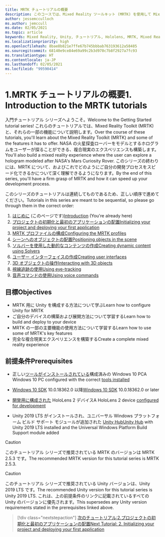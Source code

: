 ```yaml
---
title: MRTK チュートリアルの概要
description: このコースでは、Mixed Reality ツールキット (MRTK) を使用して Mixed Reality アプリケーションを最初から作成する方法について説明します。
author: jessemcculloch
ms.author: jemccull
ms.date: 02/05/2021
ms.topic: article
keywords: Mixed Reality, Unity, チュートリアル, Hololens, MRTK, Mixed Reality Toolkit, ソルバー, 視線追跡, 音声コマンド
ms.localizationpriority: high
ms.openlocfilehash: 8bae8b821e7ffe67b745bbbab763193612a58485
ms.sourcegitcommit: 68140e9ce84e69a99c2b3d970c7b8f2927a7fc93
ms.translationtype: HT
ms.contentlocale: ja-JP
ms.lasthandoff: 02/05/2021
ms.locfileid: "99590414"
---
```

# <a name="1-introduction-to-the-mrtk-tutorials"></a><span data-ttu-id="5b6ae-104">1.MRTK チュートリアルの概要</span><span class="sxs-lookup"><span data-stu-id="5b6ae-104">1. Introduction to the MRTK tutorials</span></span>

<span data-ttu-id="5b6ae-105">入門チュートリアル シリーズへようこそ。</span><span class="sxs-lookup"><span data-stu-id="5b6ae-105">Welcome to the Getting Started tutorial series!</span></span> <span data-ttu-id="5b6ae-106">これらのチュートリアルでは、Mixed Reality Toolkit (MRTK) と、それらの一部の機能について説明します。</span><span class="sxs-lookup"><span data-stu-id="5b6ae-106">Over the course of these tutorials, you'll learn about the Mixed Reality Toolkit (MRTK) and some of the features it has to offer.</span></span> <span data-ttu-id="5b6ae-107">NASA の火星探査ローバーをモデルとするホログラムをユーザーが探ることができる、複合現実のエクスペリエンスも構築します。</span><span class="sxs-lookup"><span data-stu-id="5b6ae-107">You'll also build a mixed reality experience where the user can explore a hologram modeled after NASA's Mars Curiosity Rover.</span></span> <span data-ttu-id="5b6ae-108">このシリーズの終わりには、MRTK について、およびこれでどのようにご自分の開発プロセスをスピード化できるかについて深く理解できるようになります。</span><span class="sxs-lookup"><span data-stu-id="5b6ae-108">By the end of this series, you'll have a firm grasp of MRTK and how it can speed up your development process.</span></span>

<span data-ttu-id="5b6ae-109">このシリーズのチュートリアルは連続してものであるため、正しい順序で進めてください。</span><span class="sxs-lookup"><span data-stu-id="5b6ae-109">Tutorials in this series are meant to be sequential, so please go through them in the correct order:</span></span>

1. <span data-ttu-id="5b6ae-110">[はじめに](mr-learning-base-01.md) (このページです)</span><span class="sxs-lookup"><span data-stu-id="5b6ae-110">[Introduction](mr-learning-base-01.md) (You're already here)</span></span>
2. [<span data-ttu-id="5b6ae-111">プロジェクトの初期化と最初のアプリケーションの配置</span><span class="sxs-lookup"><span data-stu-id="5b6ae-111">Initializing your project and deploying your first application</span></span>](mr-learning-base-02.md)
3. [<span data-ttu-id="5b6ae-112">MRTK プロファイルの構成</span><span class="sxs-lookup"><span data-stu-id="5b6ae-112">Configuring the MRTK profiles</span></span>](mr-learning-base-03.md)
4. [<span data-ttu-id="5b6ae-113">シーンへのオブジェクトの配置</span><span class="sxs-lookup"><span data-stu-id="5b6ae-113">Positioning objects in the scene</span></span>](mr-learning-base-04.md)
5. [<span data-ttu-id="5b6ae-114">ソルバーを使用した動的なコンテンツの作成</span><span class="sxs-lookup"><span data-stu-id="5b6ae-114">Creating dynamic content using Solvers</span></span>](mr-learning-base-05.md)
6. [<span data-ttu-id="5b6ae-115">ユーザー インターフェイスの作成</span><span class="sxs-lookup"><span data-stu-id="5b6ae-115">Creating user interfaces</span></span>](mr-learning-base-06.md)
7. [<span data-ttu-id="5b6ae-116">3D オブジェクトの操作</span><span class="sxs-lookup"><span data-stu-id="5b6ae-116">Interacting with 3D objects</span></span>](mr-learning-base-07.md)
8. [<span data-ttu-id="5b6ae-117">視線追跡の使用</span><span class="sxs-lookup"><span data-stu-id="5b6ae-117">Using eye-tracking</span></span>](mr-learning-base-08.md)
9. [<span data-ttu-id="5b6ae-118">音声コマンドの使用</span><span class="sxs-lookup"><span data-stu-id="5b6ae-118">Using voice commands</span></span>](mr-learning-base-09.md)

## <a name="objectives"></a><span data-ttu-id="5b6ae-119">目標</span><span class="sxs-lookup"><span data-stu-id="5b6ae-119">Objectives</span></span>

* <span data-ttu-id="5b6ae-120">MRTK 用に Unity を構成する方法について学ぶ</span><span class="sxs-lookup"><span data-stu-id="5b6ae-120">Learn how to configure Unity for MRTK</span></span>
* <span data-ttu-id="5b6ae-121">ご自分のデバイスの構築および展開方法について学習する</span><span class="sxs-lookup"><span data-stu-id="5b6ae-121">Learn how to build and deploy to your device</span></span>
* <span data-ttu-id="5b6ae-122">MRTK の一部の主要機能の使用方法について学習する</span><span class="sxs-lookup"><span data-stu-id="5b6ae-122">Learn how to use some of MRTK's key features</span></span>
* <span data-ttu-id="5b6ae-123">完全な複合現実エクスペリエンスを構築する</span><span class="sxs-lookup"><span data-stu-id="5b6ae-123">Create a complete mixed reality experience</span></span>

## <a name="prerequisites"></a><span data-ttu-id="5b6ae-124">前提条件</span><span class="sxs-lookup"><span data-stu-id="5b6ae-124">Prerequisites</span></span>

* <span data-ttu-id="5b6ae-125">正しい[ツールがインストールされている](../../install-the-tools.md)構成済みの Windows 10 PC</span><span class="sxs-lookup"><span data-stu-id="5b6ae-125">A Windows 10 PC configured with the correct [tools installed](../../install-the-tools.md)</span></span>
* <span data-ttu-id="5b6ae-126">[Windows 10 SDK](https://developer.microsoft.com/windows/downloads/windows-10-sdk/) 10.0.18362.0 以降</span><span class="sxs-lookup"><span data-stu-id="5b6ae-126">[Windows 10 SDK](https://developer.microsoft.com/windows/downloads/windows-10-sdk/) 10.0.18362.0 or later</span></span>
* <span data-ttu-id="5b6ae-127">[開発用に構成された](../../platform-capabilities-and-apis/using-visual-studio.md#enabling-developer-mode) HoloLens 2 デバイス</span><span class="sxs-lookup"><span data-stu-id="5b6ae-127">A HoloLens 2 device [configured for development](../../platform-capabilities-and-apis/using-visual-studio.md#enabling-developer-mode)</span></span>

* <span data-ttu-id="5b6ae-128">Unity 2019 LTS がインストールされ、ユニバーサル Windows プラットフォーム ビルド サポート モジュールが追加された <a href="https://docs.unity3d.com/Manual/GettingStartedInstallingHub.html" target="_blank">Unity Hub</a></span><span class="sxs-lookup"><span data-stu-id="5b6ae-128"><a href="https://docs.unity3d.com/Manual/GettingStartedInstallingHub.html" target="_blank">Unity Hub</a> with Unity 2019 LTS installed and the Universal Windows Platform Build Support module added</span></span>

> [!CAUTION]
> <span data-ttu-id="5b6ae-129">このチュートリアル シリーズで推奨されている MRTK のバージョンは MRTK 2.5.3 です。</span><span class="sxs-lookup"><span data-stu-id="5b6ae-129">The recommended MRTK version for this tutorial series is MRTK 2.5.3.</span></span>

> [!CAUTION]
> <span data-ttu-id="5b6ae-130">このチュートリアル シリーズで推奨されている Unity バージョンは、Unity 2019 LTS です。</span><span class="sxs-lookup"><span data-stu-id="5b6ae-130">The recommended Unity version for this tutorial series is Unity 2019 LTS.</span></span> <span data-ttu-id="5b6ae-131">これは、上の前提条件のリンクに記載されているすべての Unity のバージョンに優先されます。</span><span class="sxs-lookup"><span data-stu-id="5b6ae-131">This supersedes any Unity version requirements stated in the prerequisites linked above.</span></span>

> [!div class="nextstepaction"]
> [<span data-ttu-id="5b6ae-132">次のチュートリアル:2.プロジェクトの初期化と最初のアプリケーションの配置</span><span class="sxs-lookup"><span data-stu-id="5b6ae-132">Next Tutorial: 2. Initializing your project and deploying your first application</span></span>](mr-learning-base-02.md)
